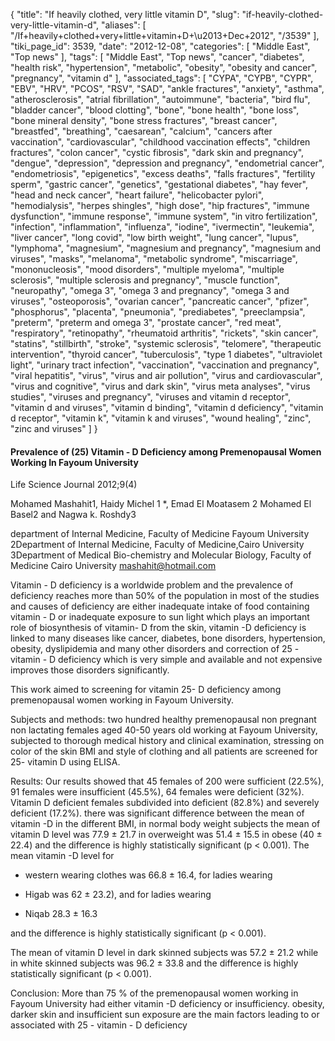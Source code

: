 {
    "title": "If heavily clothed, very little vitamin D",
    "slug": "if-heavily-clothed-very-little-vitamin-d",
    "aliases": [
        "/If+heavily+clothed+very+little+vitamin+D+\u2013+Dec+2012",
        "/3539"
    ],
    "tiki_page_id": 3539,
    "date": "2012-12-08",
    "categories": [
        "Middle East",
        "Top news"
    ],
    "tags": [
        "Middle East",
        "Top news",
        "cancer",
        "diabetes",
        "health risk",
        "hypertension",
        "metabolic",
        "obesity",
        "obesity and cancer",
        "pregnancy",
        "vitamin d"
    ],
    "associated_tags": [
        "CYPA",
        "CYPB",
        "CYPR",
        "EBV",
        "HRV",
        "PCOS",
        "RSV",
        "SAD",
        "ankle fractures",
        "anxiety",
        "asthma",
        "atherosclerosis",
        "atrial fibrillation",
        "autoimmune",
        "bacteria",
        "bird flu",
        "bladder cancer",
        "blood clotting",
        "bone",
        "bone health",
        "bone loss",
        "bone mineral density",
        "bone stress fractures",
        "breast cancer",
        "breastfed",
        "breathing",
        "caesarean",
        "calcium",
        "cancers after vaccination",
        "cardiovascular",
        "childhood vaccination effects",
        "children fractures",
        "colon cancer",
        "cystic fibrosis",
        "dark skin and pregnancy",
        "dengue",
        "depression",
        "depression and pregnancy",
        "endometrial cancer",
        "endometriosis",
        "epigenetics",
        "excess deaths",
        "falls fractures",
        "fertility sperm",
        "gastric cancer",
        "genetics",
        "gestational diabetes",
        "hay fever",
        "head and neck cancer",
        "heart failure",
        "helicobacter pylori",
        "hemodialysis",
        "herpes shingles",
        "high dose",
        "hip fractures",
        "immune dysfunction",
        "immune response",
        "immune system",
        "in vitro fertilization",
        "infection",
        "inflammation",
        "influenza",
        "iodine",
        "ivermectin",
        "leukemia",
        "liver cancer",
        "long covid",
        "low birth weight",
        "lung cancer",
        "lupus",
        "lymphoma",
        "magnesium",
        "magnesium and pregnancy",
        "magnesium and viruses",
        "masks",
        "melanoma",
        "metabolic syndrome",
        "miscarriage",
        "mononucleosis",
        "mood disorders",
        "multiple myeloma",
        "multiple sclerosis",
        "multiple sclerosis and pregnancy",
        "muscle function",
        "neuropathy",
        "omega 3",
        "omega 3 and pregnancy",
        "omega 3 and viruses",
        "osteoporosis",
        "ovarian cancer",
        "pancreatic cancer",
        "pfizer",
        "phosphorus",
        "placenta",
        "pneumonia",
        "prediabetes",
        "preeclampsia",
        "preterm",
        "preterm and omega 3",
        "prostate cancer",
        "red meat",
        "respiratory",
        "retinopathy",
        "rheumatoid arthritis",
        "rickets",
        "skin cancer",
        "statins",
        "stillbirth",
        "stroke",
        "systemic sclerosis",
        "telomere",
        "therapeutic intervention",
        "thyroid cancer",
        "tuberculosis",
        "type 1 diabetes",
        "ultraviolet light",
        "urinary tract infection",
        "vaccination",
        "vaccination and pregnancy",
        "viral hepatitis",
        "virus",
        "virus and air pollution",
        "virus and cardiovascular",
        "virus and cognitive",
        "virus and dark skin",
        "virus meta analyses",
        "virus studies",
        "viruses and pregnancy",
        "viruses and vitamin d receptor",
        "vitamin d and viruses",
        "vitamin d binding",
        "vitamin d deficiency",
        "vitamin d receptor",
        "vitamin k",
        "vitamin k and viruses",
        "wound healing",
        "zinc",
        "zinc and viruses"
    ]
}


#### Prevalence of (25) Vitamin - D Deficiency among Premenopausal Women Working In Fayoum University

Life Science Journal 2012;9(4)

Mohamed Mashahit1, Haidy Michel 1 *, Emad El Moatasem 2 Mohamed El Basel2 and Nagwa k. Roshdy3

department of Internal Medicine, Faculty of Medicine Fayoum University 2Department of Internal Medicine, Faculty of Medicine,Cairo University 3Department of Medical Bio-chemistry and Molecular Biology, Faculty of Medicine Cairo University mashahit@hotmail.com

Vitamin - D deficiency is a worldwide problem and the prevalence of deficiency reaches more than 50% of the population in most of the studies and causes of deficiency are either inadequate intake of food containing vitamin - D or inadequate exposure to sun light which plays an important role of biosynthesis of vitamin- D from the skin, vitamin -D deficiency is linked to many diseases like cancer, diabetes, bone disorders, hypertension, obesity, dyslipidemia and many other disorders and correction of 25 -vitamin - D deficiency which is very simple and available and not expensive improves those disorders significantly. 

This work aimed to screening for vitamin 25- D deficiency among premenopausal women working in Fayoum University. 

Subjects and methods: two hundred healthy premenopausal non pregnant non lactating females aged 40-50 years old working at Fayoum University, subjected to thorough medical history and clinical examination, stressing on color of the skin BMI and style of clothing and all patients are screened for 25- vitamin D using ELISA. 

Results: Our results showed that 45 females of 200 were sufficient (22.5%), 91 females were insufficient (45.5%), 64 females were deficient (32%). Vitamin D deficient females subdivided into deficient (82.8%) and severely deficient (17.2%). there was significant difference between the mean of vitamin -D in the different BMI, in normal body weight subjects the mean of vitamin D level was 77.9 ± 21.7 in overweight was 51.4 ± 15.5 in obese (40 ± 22.4) and the difference is highly statistically significant (p < 0.001). The mean vitamin -D level for 

* western wearing clothes was 66.8 ± 16.4, for ladies wearing 

* Higab was 62 ± 23.2), and for ladies wearing 

* Niqab 28.3 ± 16.3 

and the difference is highly statistically significant (p < 0.001). 

The mean of vitamin D level in dark skinned subjects was 57.2 ± 21.2 while in white skinned subjects was 96.2 ± 33.8 and the difference is highly statistically significant (p < 0.001). 

Conclusion: More than 75 % of the premenopausal women working in Fayoum University had either vitamin -D deficiency or insufficiency. obesity, darker skin and insufficient sun exposure are the main factors leading to or associated with 25 - vitamin - D deficiency